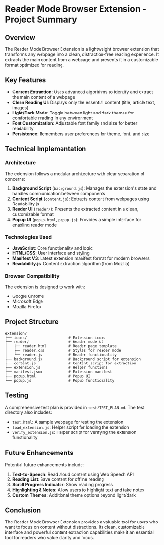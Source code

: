 # Reader Mode Browser Extension - Project Summary

## Overview

The Reader Mode Browser Extension is a lightweight browser extension that transforms any webpage into a clean, distraction-free reading experience. It extracts the main content from a webpage and presents it in a customizable format optimized for reading.

## Key Features

- **Content Extraction**: Uses advanced algorithms to identify and extract the main content of a webpage
- **Clean Reading UI**: Displays only the essential content (title, article text, images)
- **Light/Dark Mode**: Toggle between light and dark themes for comfortable reading in any environment
- **Font Customization**: Adjustable font family and size for better readability
- **Persistence**: Remembers user preferences for theme, font, and size

## Technical Implementation

### Architecture

The extension follows a modular architecture with clear separation of concerns:

1. **Background Script** (`background.js`): Manages the extension's state and handles communication between components
2. **Content Script** (`content.js`): Extracts content from webpages using Readability.js
3. **Reader UI** (`reader/`): Presents the extracted content in a clean, customizable format
4. **Popup UI** (`popup.html`, `popup.js`): Provides a simple interface for enabling reader mode

### Technologies Used

- **JavaScript**: Core functionality and logic
- **HTML/CSS**: User interface and styling
- **Manifest V3**: Latest extension manifest format for modern browsers
- **Readability.js**: Content extraction algorithm (from Mozilla)

### Browser Compatibility

The extension is designed to work with:

- Google Chrome
- Microsoft Edge
- Mozilla Firefox

## Project Structure

```
extension/
├── icons/                   # Extension icons
├── reader/                  # Reader mode UI
│   ├── reader.html          # Reader page template
│   ├── reader.css           # Styles for reader mode
│   └── reader.js            # Reader functionality
├── background.js            # Background script for extension
├── content.js               # Content script for extraction
├── extension.js             # Helper functions
├── manifest.json            # Extension manifest
├── popup.html               # Popup UI
└── popup.js                 # Popup functionality
```

## Testing

A comprehensive test plan is provided in `test/TEST_PLAN.md`. The test directory also includes:

- `test.html`: A sample webpage for testing the extension
- `load_extension.js`: Helper script for loading the extension
- `verify_extension.js`: Helper script for verifying the extension functionality

## Future Enhancements

Potential future enhancements include:

1. **Text-to-Speech**: Read aloud content using Web Speech API
2. **Reading List**: Save content for offline reading
3. **Scroll Progress Indicator**: Show reading progress
4. **Highlighting & Notes**: Allow users to highlight text and take notes
5. **Custom Themes**: Additional theme options beyond light/dark

## Conclusion

The Reader Mode Browser Extension provides a valuable tool for users who want to focus on content without distractions. Its clean, customizable interface and powerful content extraction capabilities make it an essential tool for readers who value clarity and focus.
